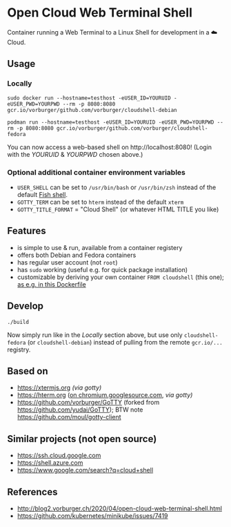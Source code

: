 # Open Cloud Web Terminal Shell

Container running a Web Terminal to a Linux Shell for development in a ☁️  Cloud.


## Usage

### Locally

    sudo docker run --hostname=testhost -eUSER_ID=YOURUID -eUSER_PWD=YOURPWD --rm -p 8080:8080 gcr.io/vorburger/github.com/vorburger/cloudshell-debian

    podman run --hostname=testhost -eUSER_ID=YOURUID -eUSER_PWD=YOURPWD --rm -p 8080:8080 gcr.io/vorburger/github.com/vorburger/cloudshell-fedora

You can now access a web-based shell on http://localhost:8080! (Login with the _YOURUID_ & _YOURPWD_ chosen above.)


### Optional additional container environment variables

* `USER_SHELL` can be set to `/usr/bin/bash` or `/usr/bin/zsh` instead of the default [Fish shell](https://fishshell.com).
* `GOTTY_TERM` can be set to `hterm` instead of the default `xterm`
* `GOTTY_TITLE_FORMAT` = "Cloud Shell" (or whatever HTML TITLE you like)


## Features

* is simple to use & run, available from a container registery
* offers both Debian and Fedora containers
* has regular user account (not `root`)
* has `sudo` working (useful e.g. for quick package installation)
* customizable by deriving your own container `FROM cloudshell` (this one); [as e.g. in this Dockerfile](https://github.com/vorburger/vorburger-dotfiles-bin-etc/blob/master/Dockerfile-cloudshell)


## Develop

    ./build

Now simply run like in the _Locally_ section above, but use only `cloudshell-fedora`
(or `cloudshell-debian`) instead of pulling from the remote `gcr.io/...` registry.


## Based on

* https://xtermjs.org _(via gotty)_
* https://hterm.org ([on chromium.googlesource.com](https://chromium.googlesource.com/apps/libapps/+/HEAD/hterm), _via gotty)_
* https://github.com/vorburger/GoTTY (forked from https://github.com/yudai/GoTTY); BTW note https://github.com/moul/gotty-client


## Similar projects (not open source)

* https://ssh.cloud.google.com
* https://shell.azure.com
* https://www.google.com/search?q=cloud+shell


## References

* http://blog2.vorburger.ch/2020/04/open-cloud-web-terminal-shell.html
* https://github.com/kubernetes/minikube/issues/7419
